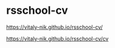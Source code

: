 # rsschool-cv
https://vitaly-nik.github.io/rsschool-cv/  

https://vitaly-nik.github.io/rsschool-cv/cv
